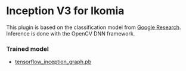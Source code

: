 # Inception V3 for Ikomia

This plugin is based on the classification model from [Google Research](https://github.com/tensorflow/models/tree/master/research). Inference is done with the OpenCV DNN framework.

### Trained model
- [tensorflow_inception_graph.pb](https://github.com/petewarden/tf_ios_makefile_example/raw/master/data/tensorflow_inception_graph.pb)
